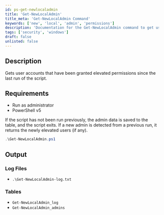 ```yaml
---
id: ps-get-newlocaladmin
title: 'Get-NewLocalAdmin'
title_meta: 'Get-NewLocalAdmin Command'
keywords: ['new', 'local', 'admin', 'permissions']
description: 'Documentation for the Get-NewLocalAdmin command to get user accounts that have been granted elevated permissions since the last run of the script.'
tags: ['security', 'windows']
draft: false
unlisted: false
---
```


## Description

Gets user accounts that have been granted elevated permissions since the last run of the script.

## Requirements

- Run as administrator
- PowerShell v5

If the script has not been run previously, the admin data is saved to the table, and the script exits. If a new admin is detected from a previous run, it returns the newly elevated users (if any).

```powershell
.\Get-NewLocalAdmin.ps1
```

## Output

### Log Files

- `.\Get-NewLocalAdmin-log.txt`

### Tables

- `Get-NewLocalAdmin_log`
- `Get-NewLocalAdmin_admins`
